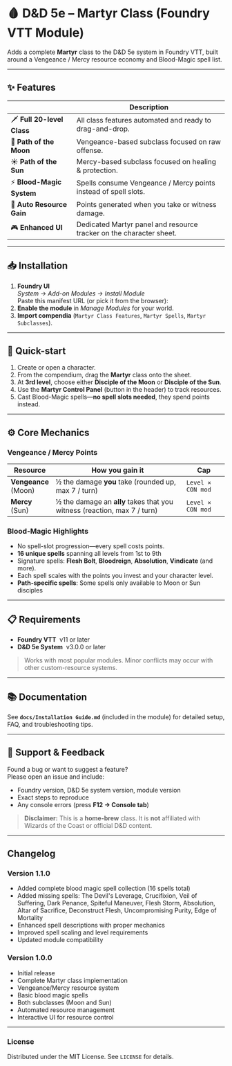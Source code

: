 # 🩸 D&D 5e – Martyr Class (Foundry VTT Module)

Adds a complete **Martyr** class to the D&D 5e system in Foundry VTT, built around a Vengeance / Mercy resource economy and Blood-Magic spell list.

---

## ✨ Features

|                           | Description |
|---------------------------|-------------|
| 🗡️ **Full 20-level Class** | All class features automated and ready to drag-and-drop. |
| 🌙 **Path of the Moon**   | Vengeance-based subclass focused on raw offense. |
| ☀️ **Path of the Sun**    | Mercy-based subclass focused on healing & protection. |
| ⚡ **Blood-Magic System**  | Spells consume Vengeance / Mercy points instead of spell slots. |
| 🎯 **Auto Resource Gain** | Points generated when you take or witness damage. |
| 🎮 **Enhanced UI**        | Dedicated Martyr panel and resource tracker on the character sheet. |

---

## 📥 Installation

1. **Foundry UI**  
   *System → Add-on Modules → Install Module*  
   Paste this manifest URL (or pick it from the browser):
2. **Enable the module** in *Manage Modules* for your world.  
3. **Import compendia** (`Martyr Class Features`, `Martyr Spells`, `Martyr Subclasses`).

---

## 🚀 Quick-start

1. Create or open a character.  
2. From the compendium, drag the **Martyr** class onto the sheet.  
3. At **3rd level**, choose either **Disciple of the Moon** or **Disciple of the Sun**.  
4. Use the **Martyr Control Panel** (button in the header) to track resources.  
5. Cast Blood-Magic spells—**no spell slots needed**, they spend points instead.

---

## ⚙️ Core Mechanics

### Vengeance / Mercy Points
| Resource | How you gain it | Cap |
|----------|-----------------|-----|
| **Vengeance**<br>(Moon) | ½ the damage **you** take (rounded up, max 7 / turn) | `Level × CON mod` |
| **Mercy**<br>(Sun) | ½ the damage an **ally** takes that you witness (reaction, max 7 / turn) | `Level × CON mod` |

### Blood-Magic Highlights
* No spell-slot progression—every spell costs points.  
* **16 unique spells** spanning all levels from 1st to 9th
* Signature spells: **Flesh Bolt**, **Bloodreign**, **Absolution**, **Vindicate** (and more).  
* Each spell scales with the points you invest and your character level.
* **Path-specific spells**: Some spells only available to Moon or Sun disciples

---

## 📋 Requirements

* **Foundry VTT** &nbsp;v11 or later  
* **D&D 5e System** &nbsp;v3.0.0 or later

> Works with most popular modules. Minor conflicts may occur with other custom-resource systems.

---

## 📚 Documentation

See **`docs/Installation Guide.md`** (included in the module) for detailed setup, FAQ, and troubleshooting tips.

---

## 🐞 Support & Feedback

Found a bug or want to suggest a feature?  
Please open an issue and include:

* Foundry version, D&D 5e system version, module version  
* Exact steps to reproduce  
* Any console errors (press **F12 → Console tab**)

> **Disclaimer:** This is a **home-brew** class. It is **not** affiliated with Wizards of the Coast or official D&D content.

---

## Changelog

### Version 1.1.0
- Added complete blood magic spell collection (16 spells total)
- Added missing spells: The Devil's Leverage, Crucifixion, Veil of Suffering, Dark Penance, Spiteful Maneuver, Flesh Storm, Absolution, Altar of Sacrifice, Deconstruct Flesh, Uncompromising Purity, Edge of Mortality
- Enhanced spell descriptions with proper mechanics
- Improved spell scaling and level requirements
- Updated module compatibility

### Version 1.0.0
- Initial release
- Complete Martyr class implementation
- Vengeance/Mercy resource system
- Basic blood magic spells
- Both subclasses (Moon and Sun)
- Automated resource management
- Interactive UI for resource control

---

### License

Distributed under the MIT License. See `LICENSE` for details.
